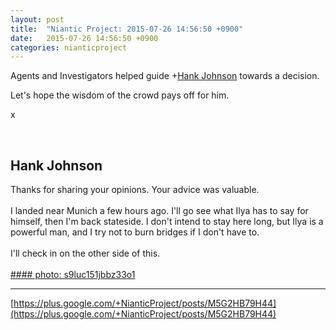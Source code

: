 ```yaml
---
layout: post
title:  "Niantic Project: 2015-07-26 14:56:50 +0900"
date:   2015-07-26 14:56:50 +0900
categories: nianticproject
---
```

Agents and Investigators helped guide +[Hank Johnson](https://plus.google.com/117792105926525258257 "") towards a decision. 

Let's hope the wisdom of the crowd pays off for him.

x<div class="shared"><br /><h2>Hank Johnson</h2>Thanks for sharing your opinions. Your advice was valuable. <br /><br />I landed near Munich a few hours ago. I'll go see what Ilya has to say for himself, then I'm back stateside. I don't intend to stay here long, but Ilya is a powerful man, and I try not to burn bridges if I don't have to.<br /><br />I'll check in on the other side of this.<br /><br /></div>
[#### photo: s9luc151jbbz33o1](https://lh6.googleusercontent.com/-DdQq3R2foxc/VbR2OKrUBSI/AAAAAAAADAU/ZYpzSufGsB0/journey.jpg "")
- - -
[https://plus.google.com/+NianticProject/posts/M5G2HB79H44](https://plus.google.com/+NianticProject/posts/M5G2HB79H44)
